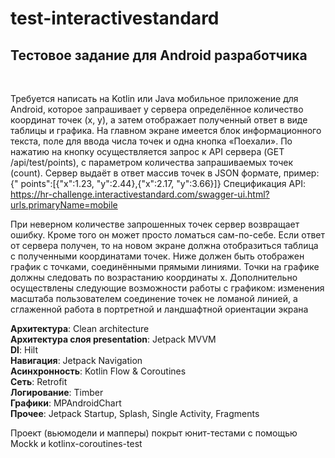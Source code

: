 # test-interactivestandard

<h2>Тестовое задание для Android разработчика</h2>
<br/>

Требуется написать на Kotlin или Java мобильное приложение для Android, которое запрашивает у
сервера определённое количество координат точек (x, y), а затем отображает полученный ответ в виде
таблицы и графика.
На главном экране имеется блок информационного текста, поле для ввода числа точек и одна кнопка
«Поехали».
По нажатию на кнопку осуществляется запрос к API сервера (GET /api/test/points), с параметром
количества запрашиваемых точек (count).
Сервер выдаёт в ответ массив точек в JSON формате, пример: {"
points":[{"x":1.23, "y":2.44},{"x":2.17, "y":3.66}]}
Спецификация API:
https://hr-challenge.interactivestandard.com/swagger-ui.html?urls.primaryName=mobile
<br/>

При неверном количестве запрошенных точек сервер возвращает ошибку. Кроме того он может просто
ломаться сам-по-себе.
Если ответ от сервера получен, то на новом экране должна отобразиться таблица с полученными
координатами точек. Ниже должен быть отображен график с точками, соединёнными прямыми линиями. Точки
на графике должны следовать по возрастанию координаты x.
Дополнительно осуществлены следующие возможности работы с графиком:
изменения масштаба пользователем
соединение точек не ломаной линией, а сглаженной
работа в портретной и ландшафтной ориентации экрана
<br/>

<b>Архитектура</b>: Clean architecture
<br/>
<b>Архитектура слоя presentation</b>: Jetpack MVVM
<br/>
<b>DI</b>: Hilt
<br/>
<b>Навигация</b>: Jetpack Navigation
<br/>
<b>Асинхронность</b>: Kotlin Flow & Coroutines
<br/>
<b>Сеть</b>: Retrofit
<br/>
<b>Логирование</b>: Timber
<br/>
<b>Графики</b>: MPAndroidChart
<br/>
<b>Прочее</b>: Jetpack Startup, Splash, Single Activity, Fragments
<br/>

Проект (вьюмодели и мапперы) покрыт юнит-тестами с помощью Mockk и kotlinx-coroutines-test